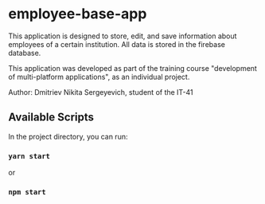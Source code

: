 # employee-base-app

This application is designed to store, edit, and save information about employees of a certain institution. All data is stored in the firebase database.

This application was developed as part of the training course "development of multi-platform applications", as an individual project.

Author: Dmitriev Nikita Sergeyevich, student of the IT-41

## Available Scripts

In the project directory, you can run:

### `yarn start` 
or 
### `npm start` 

